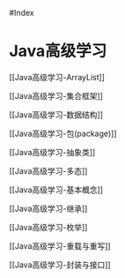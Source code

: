 #Index 
# Java高级学习

[[Java高级学习-ArrayList]]

[[Java高级学习-集合框架]]

[[Java高级学习-数据结构]]

[[Java高级学习-包(package)]]

[[Java高级学习-抽象类]]

[[Java高级学习-多态]]

[[Java高级学习-基本概念]]

[[Java高级学习-继承]]

[[Java高级学习-枚举]]

[[Java高级学习-重载与重写]]

[[Java高级学习-封装与接口]]